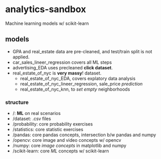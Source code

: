# analytics-sandbox

Machine learning models w/ scikit-learn


## models

- GPA and real_estate data are pre-cleaned, and test/train split is not applied.
- car_sales_lineer_regression covers all ML steps
- advertising_EDA uses precleaned **click dataset**.
- real_estate_of_nyc is **very massy**! dataset. 
   - real_estate_of_nyc_EDA, covers explatory data analysis
   - real_estate_of_nyc_lineer_regression, sale_price _prediction_
   - real_estate_of_nyc_knn, to _set empty_ neighborhoods 

### structure

- /: **ML** on real scenarios
- /dataset: .csv files
- /probability: core probability exercises
- /statistics: core statistic exercises
- /pandas: core pandas concepts, intersection b/w pandas and numpy
- /opencv: core image and video concepts w/ opencv
- /numpy: core _image concepts_ in matplotlib and numpy
- /scikit-learn: core _ML_ concepts w/ scikit-learn